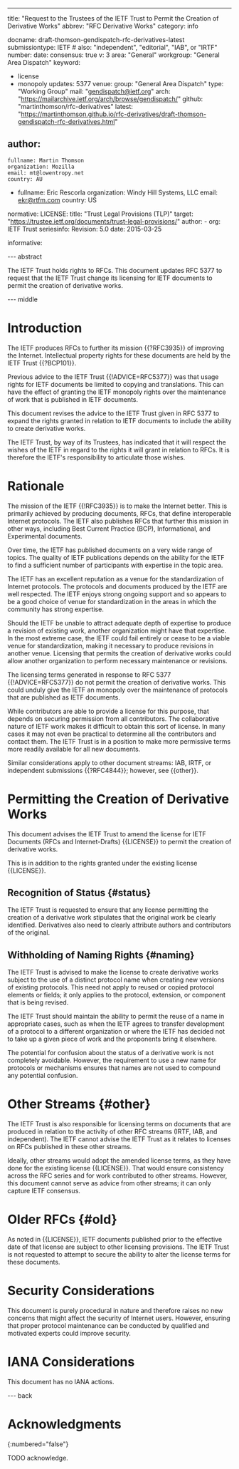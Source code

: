 ---
title: "Request to the Trustees of the IETF Trust to Permit the Creation of Derivative Works"
abbrev: "RFC Derivative Works"
category: info

docname: draft-thomson-gendispatch-rfc-derivatives-latest
submissiontype: IETF  # also: "independent", "editorial", "IAB", or "IRTF"
number:
date:
consensus: true
v: 3
area: "General"
workgroup: "General Area Dispatch"
keyword:
 - license
 - monopoly
updates: 5377
venue:
  group: "General Area Dispatch"
  type: "Working Group"
  mail: "gendispatch@ietf.org"
  arch: "https://mailarchive.ietf.org/arch/browse/gendispatch/"
  github: "martinthomson/rfc-derivatives"
  latest: "https://martinthomson.github.io/rfc-derivatives/draft-thomson-gendispatch-rfc-derivatives.html"

author:
 -
    fullname: Martin Thomson
    organization: Mozilla
    email: mt@lowentropy.net
    country: AU

 -
    fullname: Eric Rescorla
    organization: Windy Hill Systems, LLC
    email: ekr@rtfm.com
    country: US

normative:
  LICENSE:
    title: "Trust Legal Provisions (TLP)"
    target: "https://trustee.ietf.org/documents/trust-legal-provisions/"
    author:
      - org: IETF Trust
    seriesinfo:
      Revision: 5.0
    date: 2015-03-25

informative:


--- abstract

The IETF Trust holds rights to RFCs.  This document updates RFC 5377 to request
that the IETF Trust change its licensing for IETF documents to permit the
creation of derivative works.


--- middle

# Introduction

The IETF produces RFCs to further its mission {{?RFC3935}} of improving the
Internet.  Intellectual property rights for these documents are held by the IETF
Trust {{?BCP101}}.

Previous advice to the IETF Trust {{!ADVICE=RFC5377}} was that usage
rights for IETF documents be limited to copying
and translations.  This can have the effect of granting the IETF
monopoly rights over the maintenance of work that is published in IETF
documents.

This document revises the advice to the IETF Trust given in RFC 5377
to expand the rights granted in relation to IETF documents
to include the ability to create derivative works.

The IETF Trust, by way of its Trustees, has indicated that it will respect the
wishes of the IETF in regard to the rights it will grant in relation to RFCs.
It is therefore the IETF's responsibility to articulate those wishes.


# Rationale

The mission of the IETF {{!RFC3935}} is to make the Internet better.  This is
primarily achieved by producing documents, RFCs, that define interoperable
Internet protocols.  The IETF also publishes RFCs that further this mission in
other ways, including Best Current Practice (BCP), Informational, and
Experimental documents.

Over time, the IETF has published documents on a very wide range of topics.  The
quality of IETF publications depends on the ability for the IETF to find a
sufficient number of participants with expertise in the topic area.

The IETF has an excellent reputation as a venue for the standardization of
Internet protocols.  The protocols and documents produced by the IETF are well
respected.  The IETF enjoys strong ongoing support and so appears to be a good
choice of venue for standardization in the areas in which the community has
strong expertise.

Should the IETF be unable to attract adequate depth of expertise to produce a
revision of existing work, another organization might have that expertise.  In
the most extreme case, the IETF could fail entirely or cease to be a viable
venue for standardization, making it necessary to produce revisions in another
venue.  Licensing that permits the creation of derivative works could allow
another organization to perform necessary maintenance or revisions.

The licensing terms generated in response to RFC 5377 {{!ADVICE=RFC5377}} do not
permit the creation of derivative works.  This could unduly give the IETF an
monopoly over the maintenance of protocols that are published as IETF documents.

While contributors are able to provide a license for this purpose, that depends
on securing permission from all contributors.  The collaborative nature of IETF
work makes it difficult to obtain this sort of license.  In many cases it may
not even be practical to determine all the contributors and contact them.
The IETF Trust is in a position to make more permissive terms more readily
available for all new documents.

Similar considerations apply to other document streams: IAB, IRTF, or
independent submissions {{?RFC4844}}; however, see {{other}}.


# Permitting the Creation of Derivative Works

This document advises the IETF Trust to amend the license for IETF Documents
(RFCs and Internet-Drafts) {{LICENSE}} to permit the creation of derivative
works.

This is in addition to the rights granted under the existing license
{{LICENSE}}.


## Recognition of Status {#status}

The IETF Trust is requested to ensure that any license permitting the creation
of a derivative work stipulates that the original work be clearly identified.
Derivatives also need to clearly attribute authors and contributors of the
original.


## Withholding of Naming Rights {#naming}

The IETF Trust is advised to make the license to create derivative works subject
to the use of a distinct protocol name when creating new versions of existing
protocols.  This need not apply to reused or copied protocol elements or fields;
it only applies to the protocol, extension, or component that is being revised.

The IETF Trust should maintain the ability to permit the reuse of a name in
appropriate cases, such as when the IETF agrees to transfer development of
a protocol to a different organization or where the IETF has decided not
to take up a given piece of work and the proponents bring it elsewhere.

The potential for confusion about the status of a derivative work is not
completely avoidable.  However, the requirement to use a new name for protocols
or mechanisms ensures that names are not used to compound any potential
confusion.


# Other Streams {#other}

The IETF Trust is also responsible for licensing terms on documents that are
produced in relation to the activity of other RFC streams (IRTF, IAB, and
independent).  The IETF cannot advise the IETF Trust as it relates to licenses
on RFCs published in these other streams.

Ideally, other streams would adopt the amended license terms, as they have done
for the existing license {{LICENSE}}.  That would ensure consistency across the
RFC series and for work contributed to other streams.  However, this document
cannot serve as advice from other streams; it can only capture IETF consensus.


# Older RFCs {#old}

As noted in {{LICENSE}}, IETF documents published prior to the effective date of
that license are subject to other licensing provisions.  The IETF Trust is not
requested to attempt to secure the ability to alter the license terms for these
documents.


# Security Considerations

This document is purely procedural in nature and therefore raises no new
concerns that might affect the security of Internet users.  However, ensuring
that proper protocol maintenance can be conducted by qualified and motivated
experts could improve security.


# IANA Considerations

This document has no IANA actions.


--- back

# Acknowledgments
{:numbered="false"}

TODO acknowledge.
